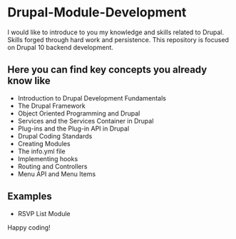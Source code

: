 # Drupal-Module-Development
I would like to introduce to you my knowledge and skills related to Drupal. Skills forged through hard work and persistence.
This repository is focused on Drupal 10 backend development.

## Here you can find key concepts you already know like
* Introduction to Drupal Development Fundamentals
* The Drupal Framework
* Object Oriented Programming and Drupal
* Services and the Services Container in Drupal
* Plug-ins and the Plug-in API in Drupal
* Drupal Coding Standards
* Creating Modules
* The info.yml file
* Implementing hooks
* Routing and Controllers
* Menu API and Menu Items

## Examples
* RSVP List Module

 Happy coding!
  
